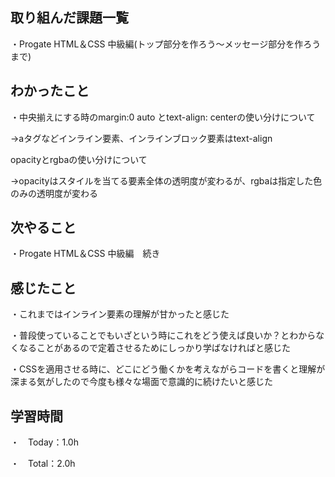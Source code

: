 ## 取り組んだ課題一覧
・Progate HTML＆CSS 中級編(トップ部分を作ろう〜メッセージ部分を作ろうまで)

## わかったこと
・中央揃えにする時のmargin:0 auto とtext-align: centerの使い分けについて

  →aタグなどインライン要素、インラインブロック要素はtext-align

opacityとrgbaの使い分けについて

  →opacityはスタイルを当てる要素全体の透明度が変わるが、rgbaは指定した色のみの透明度が変わる

## 次やること
・Progate HTML＆CSS 中級編　続き

## 感じたこと
・これまではインライン要素の理解が甘かったと感じた

・普段使っていることでもいざという時にこれをどう使えば良いか？とわからなくなることがあるので定着させるためにしっかり学ばなければと感じた

・CSSを適用させる時に、どこにどう働くかを考えながらコードを書くと理解が深まる気がしたので今度も様々な場面で意識的に続けたいと感じた

## 学習時間
・　Today：1.0h

・　Total：2.0h
